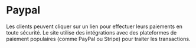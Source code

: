 # Paypal
Les clients peuvent cliquer sur un lien pour effectuer leurs paiements en toute sécurité. Le site utilise des intégrations avec des plateformes de paiement populaires (comme PayPal ou Stripe) pour traiter les transactions.
